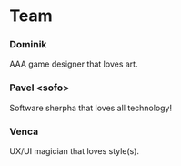 # Team

### Dominik

AAA game designer that loves art.

### Pavel \<sofo>

Software sherpha that loves all technology!&#x20;

### Venca

UX/UI magician that loves style(s).
